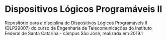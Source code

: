 # Dispositivos Lógicos Programáveis II

Repositório para a disciplina de Dispositivos Lógicos Programáveis II (DLP29007) do curso de Engenharia de Telecomunicações do Instituto Federal de Santa Catarina - câmpus São José, realizada em 2019.1
